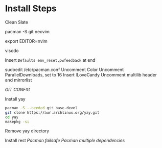 # Install Steps

Clean Slate

pacman -S git neovim

export EDITOR=nvim 

visodo

Insert `Defaults env_reset,pwfeedback` at end

sudoedit /etc/pacman.conf 
Uncomment Color
Uncomment ParallelDownloads, set to 16
Insert ILoveCandy
Uncomment multilib header and mirrorlist

*GIT CONFIG*

Install yay
```bash
pacman -S --needed git base-devel
git clone https://aur.archlinux.org/yay.git
cd yay
makepkg -si
```
Remove yay directory

Install rest
*Pacman failsafe*
*Pacman multiple dependencies*
